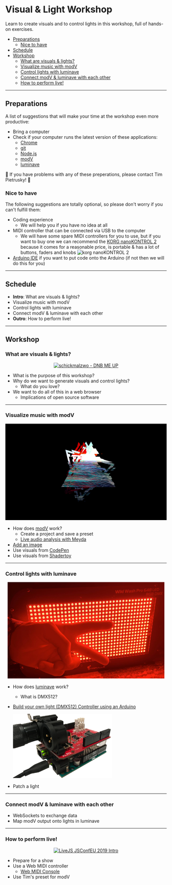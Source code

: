 <h1>Visual & Light Workshop</h1>

Learn to create visuals and to control lights in this workshop, full of hands-on exercises. 

- [Preparations](#preparations)
  - [Nice to have](#nice-to-have)
- [Schedule](#schedule)
- [Workshop](#workshop)
  - [What are visuals & lights?](#what-are-visuals--lights)
  - [Visualize music with modV](#visualize-music-with-modv)
  - [Control lights with luminave](#control-lights-with-luminave)
  - [Connect modV & luminave with each other](#connect-modv--luminave-with-each-other)
  - [How to perform live!](#how-to-perform-live)

---

## Preparations

A list of suggestions that will make your time at the workshop even more productive:

* Bring a computer
* Check if your computer runs the latest version of these applications: 
  * [Chrome](https://www.google.com/chrome/)
  * [git](https://git-scm.com/book/en/v2/Getting-Started-Installing-Git)
  * [Node.js](https://nodejs.org/en/download/package-manager/)
  * [modV](https://modv.js.org/guide/)
  * [luminave](https://github.com/NERDDISCO/luminave)

🚨 If you have problems with any of these preperations, please contact Tim Pietrusky! 🚨

### Nice to have

The following suggestions are totally optional, so please don't worry if you can't fulfill them: 

* Coding experience  
  * We will help you if you have no idea at all
* MIDI controller that can be connected via USB to the computer
  * We will have some spare MIDI controllers for you to use, but if you want to buy one we can recommend the [KORG nanoKONTROL 2](https://www.korg.com/us/products/computergear/nanokontrol2/) because it comes for a reasonable price, is portable & has a lot of buttons, faders and knobs
    ![korg nanoKONTROL 2](docs/media/korg_nanoKONTROL2_small.png)
* [Arduino IDE](https://www.arduino.cc/en/Guide/HomePage#install) if you want to put code onto the Arduino (if not then we will do this for you)

---

## Schedule

* **Intro**: What are visuals & lights? 
* Visualize music with modV
* Control lights with luminave
* Connect modV & luminave with each other
* **Outro**: How to perform live!

---

## Workshop

### What are visuals & lights?  

<p align="center">
    <a href="https://www.youtube.com/watch?v=RsqeSfyhzdw">
        <img height="300" src="https://img.youtube.com/vi/RsqeSfyhzdw/0.jpg" alt="schickmalzwo - DNB ME UP">
    </a>
</p>

- What is the purpose of this workshop?
- Why do we want to generate visuals and control lights?
  - What do you love?
- We want to do all of this in a web browser
  - Implications of open source software

---

### Visualize music with modV

<p align="center">
  <img height="300" src="docs/media/modv_visuals.png" alt="Visuals created in modV by Tim Pietrusky">
</p>

- How does [modV](https://modv.js.org/) work?
  - Create a project and save a preset
  - [Live audio analysis with Meyda](https://jsbin.com/movezix/6/edit?html,js,output)
- [Add an image](https://github.com/vcync/modV/issues/329#issuecomment-468449142)
- Use visuals from [CodePen](https://codepen.io)
- Use visuals from [Shadertoy](https://www.shadertoy.com)

---

### Control lights with luminave

<p align="center">
  <img height="300" src="docs/media/stairville_wild_wash_pro_648_led_RGB_DMX.jpg" alt="Stairville Wild Wash Pro 648 LED RGB DMX">
</p>

- How does [luminave](https://github.com/NERDDISCO/luminave) work?
  - What is DMX512?
- [Build your own light (DMX512) Controller using an Arduino](https://medium.com/@timpietrusky/how-to-build-a-webusb-dmx512-controller-by-using-an-arduino-e0dd8efb7bf0)

  <img height="200" src="docs/media/webusb_dmx512_controller.jpg" alt="WebUSB DMX512 Controller">
- Patch a light
  
---

### Connect modV & luminave with each other

- WebSockets to exchange data
- Map modV output onto lights in luminave

---

###  How to perform live!

<p align="center">
    <a href="https://youtu.be/o1rzsna263c?t=1222">
        <img height="300" src="https://img.youtube.com/vi/o1rzsna263c/0.jpg" alt="LiveJS JSConfEU 2019 Intro">
    </a>
</p>

- Prepare for a show
- Use a Web MIDI controller
  - [Web MIDI Console](https://factotumo.com/web-midi-console/)
- Use Tim's preset for modV